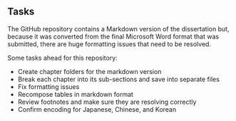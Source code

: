 ## Tasks

The GitHub repository contains a Markdown version of the dissertation but, because it was converted from the final Microsoft Word format that was submitted, there are huge formatting issues that need to be resolved. 

Some tasks ahead for this repository:

* Create chapter folders for the markdown version
* Break each chapter into its sub-sections and save into separate files
* Fix formatting issues
* Recompose tables in markdown format
* Review footnotes and make sure they are resolving correctly
* Confirm encoding for Japanese, Chinese, and Korean
